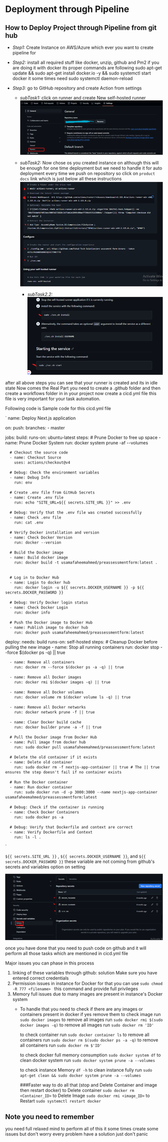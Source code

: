 
# Deployment through Pipeline



## How to Deploy Project through Pipeline from git hub 

- *Step1:* Create Instance on AWS/Azure which ever you want to create pipeline for

- *Step2:* install all required stuff like docker, unzip, github and Pm2 
  if you are doing it with docker its proper commands are following 
  sudo apt-get update && sudo apt-get install docker.io -y && sudo systemctl start docker 
  it some times need sudo systemctl daemon-reload

- *Step3:* go to GitHub repository and create Action from settings
  - *subTask1:* click on runner and create New self-hosted runner 
    ![github setting](./assets/image.png)

  - *subTask2:* Now chose os you created instance on although this will be enough for one time deployment but we need to handle it for auto     deployment every time we push on repository so click on `product docs` link which is just below all these instructions
  ![Github action runner image](./assets/image1.png)

    - *subTask2.2:* 
    ![always running runner configuration](./assets/image2.png)

after all above steps you can see that your runner is created and its in idle state Now comes the Real Part
you need to create a .github folder and then create a workflows folder in in your project now create a cicd.yml file this file is very important for your task automation.

Following code is Sample code for this cicd.yml file 

`
name: Deploy Next.js application

on:
  push:
    branches:
      - master

jobs:
  build:
    runs-on: ubuntu-latest
    steps:
      # Prune Docker to free up space
      - name: Prune Docker System
        run: docker system prune -af --volumes

      # Checkout the source code
      - name: Checkout Source
        uses: actions/checkout@v4

      # Debug: Check the environment variables
      - name: Debug Info
        run: env

      # Create .env file from GitHub Secrets
      - name: Create .env file
        run: echo "SITE_URL=${{ secrets.SITE_URL }}" >> .env

      # Debug: Verify that the .env file was created successfully
      - name: Check .env file
        run: cat .env

      # Verify Docker installation and version
      - name: Check Docker Version
        run: docker --version

      # Build the Docker image
      - name: Build docker image
        run: docker build -t usamafaheemahmed/preassessmentform:latest .


      # Log in to Docker Hub
      - name: Login to docker hub
        run: docker login -u ${{ secrets.DOCKER_USERNAME }} -p ${{ secrets.DOCKER_PASSWORD }}

      # Debug: Verify Docker login status
      - name: Check Docker Login
        run: docker info

      # Push the Docker image to Docker Hub
      - name: Publish image to docker hub
        run: docker push usamafaheemahmed/preassessmentform:latest
              
  deploy:
    needs: build
    runs-on: self-hosted
    steps:
      # Cleanup Docker before pulling the new image
      - name: Stop all running containers
        run: docker stop --force $(docker ps -q) || true

      - name: Remove all containers
        run: docker rm --force $(docker ps -a -q) || true

      - name: Remove all Docker images
        run: docker rmi $(docker images -q) || true

      - name: Remove all Docker volumes
        run: docker volume rm $(docker volume ls -q) || true

      - name: Remove all Docker networks
        run: docker network prune -f || true

      - name: Clear Docker build cache
        run: docker builder prune -a -f || true

      # Pull the Docker image from Docker Hub
      - name: Pull image from docker hub
        run: sudo docker pull usamafaheemahmed/preassessmentform:latest

      # Delete the old container if it exists
      - name: Delete old container
        run: sudo docker rm -f nextjs-app-container || true # The || true ensures the step doesn't fail if no container exists

      # Run the Docker container
      - name: Run docker container
        run: sudo docker run -d -p 3000:3000 --name nextjs-app-container usamafaheemahmed/preassessmentform:latest

      # Debug: Check if the container is running
      - name: Check Docker Containers
        run: sudo docker ps -a

      # Debug: Verify that Dockerfile and context are correct
      - name: Verify Dockerfile and Context
        run: ls -l .
`


`${{ secrets.SITE_URL }}` , `${{ secrets.DOCKER_USERNAME }}`, and `${{ secrets.DOCKER_PASSWORD }}` these variable are not coming from github's secrets and variables option on setting

![git variables](/assets/image3.png)



once you have done that you need to push code on github and it will perform all those tasks which are mentioned in cicd.yml file 

Major issues you can phase in this process 
1. linking of these variables through github: solution Make sure you have entered correct credentials
2. Permission issues in instance for Docker for that you can use `sudo chmod -R 777 <filename> ` this command and provide full privileges 
3. Memory full issues due to many images are present in instance's Docker system
    - To handle that you need to check if there are any images or containers present in docker if yes remove them 
        to check image run `sudo docker images`
        to remove all images run `sudo docker rmi $(sudo docker images -q)`
        to remove all images run `sudo docker rm 'ID'`

        to check container run `sudo docker container ls`
        to remove all containers run `sudo docker rm $(sudo docker ps -a -q)`
        to remove all containers run `sudo docker rm $'ID'`

        to check docker full memory consumption `sudo docker system df`
        to clean docker system run `sudo docker system prune -a --volumes`

        to check instance Memory `df -h`
        to clean instance fully run `sudo apt-get clean && sudo docker system prune -a --volumes`

      ###Faster way to do all that (stop and Delete Container and image then restart docker)
      to Delete container `sudo docker rm <Container_ID>`
      to Delete Image `sudo docker rmi <image_ID>` 
      to Restart `sudo systemctl restart docker`

## Note you need to remember
you need full relaxed mind to perform all of this it some times create some issues but don't worry every problem have a solution just don't panic
        
